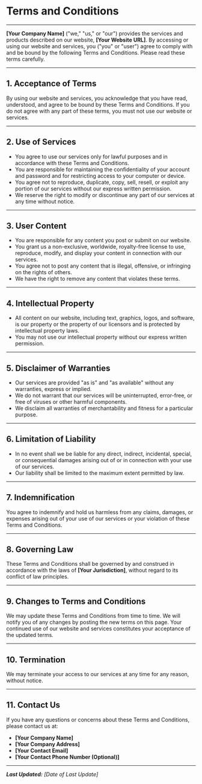 # Terms and Conditions

---

**[Your Company Name]** ("we," "us," or "our") provides the services and products described on our website, **[Your Website URL]**. By accessing or using our website and services, you ("you" or "user") agree to comply with and be bound by the following Terms and Conditions. Please read these terms carefully.

---

## 1. Acceptance of Terms

By using our website and services, you acknowledge that you have read, understood, and agree to be bound by these Terms and Conditions. If you do not agree with any part of these terms, you must not use our website or services.

---

## 2. Use of Services

- You agree to use our services only for lawful purposes and in accordance with these Terms and Conditions.
- You are responsible for maintaining the confidentiality of your account and password and for restricting access to your computer or device.
- You agree not to reproduce, duplicate, copy, sell, resell, or exploit any portion of our services without our express written permission.
- We reserve the right to modify or discontinue any part of our services at any time without notice.

---

## 3. User Content

- You are responsible for any content you post or submit on our website.
- You grant us a non-exclusive, worldwide, royalty-free license to use, reproduce, modify, and display your content in connection with our services.
- You agree not to post any content that is illegal, offensive, or infringing on the rights of others.
- We have the right to remove any content that violates these terms.

---

## 4. Intellectual Property

- All content on our website, including text, graphics, logos, and software, is our property or the property of our licensors and is protected by intellectual property laws.
- You may not use our intellectual property without our express written permission.

---

## 5. Disclaimer of Warranties

- Our services are provided "as is" and "as available" without any warranties, express or implied.
- We do not warrant that our services will be uninterrupted, error-free, or free of viruses or other harmful components.
- We disclaim all warranties of merchantability and fitness for a particular purpose.

---

## 6. Limitation of Liability

- In no event shall we be liable for any direct, indirect, incidental, special, or consequential damages arising out of or in connection with your use of our services.
- Our liability shall be limited to the maximum extent permitted by law.

---

## 7. Indemnification

You agree to indemnify and hold us harmless from any claims, damages, or expenses arising out of your use of our services or your violation of these Terms and Conditions.

---

## 8. Governing Law

These Terms and Conditions shall be governed by and construed in accordance with the laws of **[Your Jurisdiction]**, without regard to its conflict of law principles.

---

## 9. Changes to Terms and Conditions

We may update these Terms and Conditions from time to time. We will notify you of any changes by posting the new terms on this page. Your continued use of our website and services constitutes your acceptance of the updated terms.

---

## 10. Termination

We may terminate your access to our services at any time for any reason, without notice.

---

## 11. Contact Us

If you have any questions or concerns about these Terms and Conditions, please contact us at:

- **[Your Company Name]**
- **[Your Company Address]**
- **[Your Contact Email]**
- **[Your Contact Phone Number (Optional)]**

---

_**Last Updated:** [Date of Last Update]_
